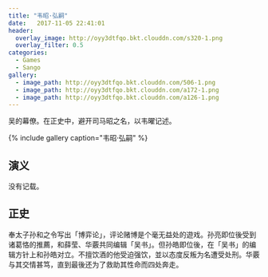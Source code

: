 ```yaml
---
title: "韦昭·弘嗣"
date:   2017-11-05 22:41:01
header:
  overlay_image: http://oyy3dtfqo.bkt.clouddn.com/s320-1.png
  overlay_filter: 0.5
categories:
  - Games
  - Sango
gallery:
  - image_path: http://oyy3dtfqo.bkt.clouddn.com/506-1.png
  - image_path: http://oyy3dtfqo.bkt.clouddn.com/a172-1.png
  - image_path: http://oyy3dtfqo.bkt.clouddn.com/a126-1.png
---
```


吴的幕僚。在正史中，避开司马昭之名，以韦曜记述。

{% include gallery caption="韦昭·弘嗣" %}

## 演义

没有记载。

## 正史

奉太子孙和之令写出「博弈论」，评论赌博是个毫无益处的遊戏。孙亮即位後受到诸葛恪的推薦，和薛莹、华覈共同编辑「吴书」。但孙皓即位後，在「吴书」的编辑方针上和孙皓对立。不擅饮酒的他受迫强饮，並以态度反叛为名遭受处刑。华覈与其交情甚笃，直到最後还为了救助其性命而四处奔走。